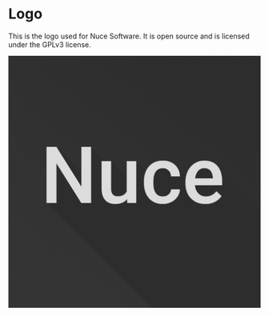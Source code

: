 # Logo
This is the logo used for Nuce Software. It is open source and is licensed under
the GPLv3 license.

![The logo](https://raw.githubusercontent.com/NuceSoftware/Logo/master/Logo%20v2.png)
